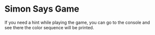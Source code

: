 # Simon Says Game
If you need a hint while playing the game, you can go to the console and see there the color sequence will be printed.